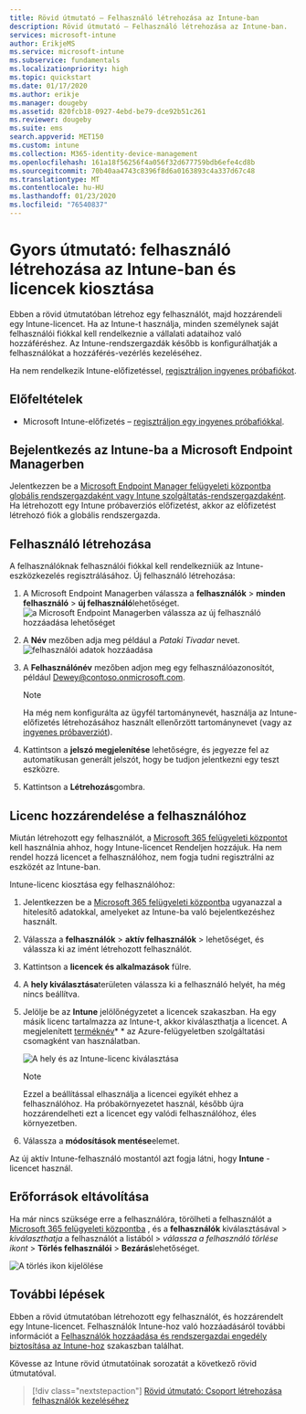 ```yaml
---
title: Rövid útmutató – Felhasználó létrehozása az Intune-ban
description: Rövid útmutató – Felhasználó létrehozása az Intune-ban.
services: microsoft-intune
author: ErikjeMS
ms.service: microsoft-intune
ms.subservice: fundamentals
ms.localizationpriority: high
ms.topic: quickstart
ms.date: 01/17/2020
ms.author: erikje
ms.manager: dougeby
ms.assetid: 820fcb18-0927-4ebd-be79-dce92b51c261
ms.reviewer: dougeby
ms.suite: ems
search.appverid: MET150
ms.custom: intune
ms.collection: M365-identity-device-management
ms.openlocfilehash: 161a18f56256f4a056f32d677759bdb6efe4cd8b
ms.sourcegitcommit: 70b40aa4743c8396f8d6a0163893c4a337d67c48
ms.translationtype: MT
ms.contentlocale: hu-HU
ms.lasthandoff: 01/23/2020
ms.locfileid: "76540837"
---
```

# <a name="quickstart-create-a-user-in-intune-and-assign-them-a-license"></a>Gyors útmutató: felhasználó létrehozása az Intune-ban és licencek kiosztása

Ebben a rövid útmutatóban létrehoz egy felhasználót, majd hozzárendeli egy Intune-licencet. Ha az Intune-t használja, minden személynek saját felhasználói fiókkal kell rendelkeznie a vállalati adataihoz való hozzáféréshez. Az Intune-rendszergazdák később is konfigurálhatják a felhasználókat a hozzáférés-vezérlés kezeléséhez.

Ha nem rendelkezik Intune-előfizetéssel, [regisztráljon ingyenes próbafiókot](free-trial-sign-up.md).

## <a name="prerequisites"></a>Előfeltételek

- Microsoft Intune-előfizetés – [regisztráljon egy ingyenes próbafiókkal](../fundamentals/free-trial-sign-up.md).

## <a name="sign-in-to-intune-in-the-microsoft-endpoint-manager"></a>Bejelentkezés az Intune-ba a Microsoft Endpoint Managerben

Jelentkezzen be a [Microsoft Endpoint Manager felügyeleti központba](https://go.microsoft.com/fwlink/?linkid=2109431) [globális rendszergazdaként vagy Intune szolgáltatás-rendszergazdaként](users-add.md#types-of-administrators). Ha létrehozott egy Intune próbaverziós előfizetést, akkor az előfizetést létrehozó fiók a globális rendszergazda.

## <a name="create-a-user"></a>Felhasználó létrehozása

A felhasználóknak felhasználói fiókkal kell rendelkezniük az Intune-eszközkezelés regisztrálásához. Új felhasználó létrehozása:

1. A Microsoft Endpoint Managerben válassza a **felhasználók** > **minden felhasználó** > **új felhasználó**lehetőséget.
    ![a Microsoft Endpoint Managerben válassza az új felhasználó hozzáadása lehetőséget](./media/quickstart-create-user/create-user.png)
2. A **Név** mezőben adja meg például a *Pataki Tivadar* nevet.
    ![felhasználói adatok hozzáadása](./media/quickstart-create-user/create-user-02.png)
3. A **Felhasználónév** mezőben adjon meg egy felhasználóazonosítót, például Dewey@contoso.onmicrosoft.com.

    > [!NOTE]
    > Ha még nem konfigurálta az ügyfél tartománynevét, használja az Intune-előfizetés létrehozásához használt ellenőrzött tartománynevet (vagy az [ingyenes próbaverziót](free-trial-sign-up.md#sign-up-for-a-microsoft-intune-free-trial)). 

4. Kattintson a **jelszó megjelenítése** lehetőségre, és jegyezze fel az automatikusan generált jelszót, hogy be tudjon jelentkezni egy teszt eszközre.
5. Kattintson a **Létrehozás**gombra.

## <a name="assign-a-license-to-the-user"></a>Licenc hozzárendelése a felhasználóhoz

Miután létrehozott egy felhasználót, a [Microsoft 365 felügyeleti központot](https://go.microsoft.com/fwlink/p/?LinkId=698854) kell használnia ahhoz, hogy Intune-licencet Rendeljen hozzájuk. Ha nem rendel hozzá licencet a felhasználóhoz, nem fogja tudni regisztrálni az eszközét az Intune-ban. 

Intune-licenc kiosztása egy felhasználóhoz:

1. Jelentkezzen be a [Microsoft 365 felügyeleti központba](https://go.microsoft.com/fwlink/p/?LinkId=698854) ugyanazzal a hitelesítő adatokkal, amelyeket az Intune-ba való bejelentkezéshez használt.
2. Válassza a **felhasználók** > **aktív felhasználók** > lehetőséget, és válassza ki az imént létrehozott felhasználót.
3. Kattintson a **licencek és alkalmazások** fülre.
4. A **hely kiválasztása**területen válassza ki a felhasználó helyét, ha még nincs beállítva.
2. Jelölje be az **Intune** jelölőnégyzetet a licencek szakaszban. Ha egy másik licenc tartalmazza az Intune-t, akkor kiválaszthatja a licencet. A megjelenített [terméknév](https://docs.microsoft.com/azure/active-directory/users-groups-roles/licensing-service-plan-reference)* * az Azure-felügyeletben szolgáltatási csomagként van használatban.

    ![A hely és az Intune-licenc kiválasztása](./media/quickstart-create-user/create-user-03.png)

   > [!NOTE]
   > Ezzel a beállítással elhasználja a licencei egyikét ehhez a felhasználóhoz. Ha próbakörnyezetet használ, később újra hozzárendelheti ezt a licencet egy valódi felhasználóhoz, éles környezetben.

6. Válassza a **módosítások mentése**elemet.

Az új aktív Intune-felhasználó mostantól azt fogja látni, hogy **Intune** -licencet használ.

## <a name="clean-up-resources"></a>Erőforrások eltávolítása

Ha már nincs szüksége erre a felhasználóra, törölheti a felhasználót a [Microsoft 365 felügyeleti központba](https://go.microsoft.com/fwlink/p/?LinkId=698854) , és a **felhasználók** kiválasztásával > *kiválaszthatja* a felhasználót a listából > *válassza a felhasználó törlése ikont* > **Törlés felhasználói** > **Bezárás**lehetőséget.

   ![A törlés ikon kijelölése](./media/quickstart-create-user/create-user-04.png)

## <a name="next-steps"></a>További lépések

Ebben a rövid útmutatóban létrehozott egy felhasználót, és hozzárendelt egy Intune-licencet. Felhasználók Intune-hoz való hozzáadásáról további információt a [Felhasználók hozzáadása és rendszergazdai engedély biztosítása az Intune-hoz](users-add.md) szakaszban találhat.

Kövesse az Intune rövid útmutatóinak sorozatát a következő rövid útmutatóval.

> [!div class="nextstepaction"]
> [Rövid útmutató: Csoport létrehozása felhasználók kezeléséhez](../quickstart-create-group.md)
